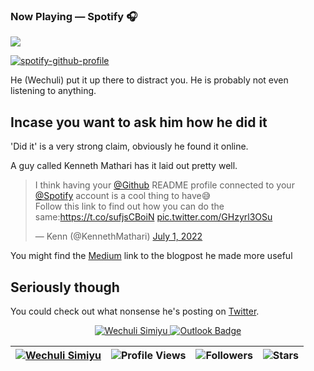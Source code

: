 ### Now Playing — Spotify 🎧
<p>
<a href=”https://spotify-github-profile.vercel.app/api/view.svg?uid=i6vpv13n5xurcojf7j62bj940&redirect=true">
<img src=”https://spotify-github-profile.vercel.app/api/view.svg?uid=i6vpv13n5xurcojf7j62bj940&cover_image=true&theme=default&bar_color=53b14f&bar_color_cover=true"/>
</a>
</p>

[![spotify-github-profile](https://spotify-github-profile.vercel.app/api/view?uid=i6vpv13n5xurcojf7j62bj940&cover_image=true&theme=default&bar_color=53b14f&bar_color_cover=true)](https://github.com/kittinan/spotify-github-profile)


He (Wechuli) put it up there to distract you. He is probably not even listening to anything.

## Incase you want to ask him how he did it

'Did it' is a very strong claim, obviously he found it online.

A guy called Kenneth Mathari has it laid out pretty well.

<blockquote class="twitter-tweet"><p lang="en" dir="ltr">I think having your <a href="https://twitter.com/github?ref_src=twsrc%5Etfw">@Github</a> README profile connected to your <a href="https://twitter.com/Spotify?ref_src=twsrc%5Etfw">@Spotify</a> account is a cool thing to have😅<br>Follow this link to find out how you can do the same:<a href="https://t.co/sufjsCBoiN">https://t.co/sufjsCBoiN</a> <a href="https://t.co/GHzyrl3OSu">pic.twitter.com/GHzyrl3OSu</a></p>&mdash; Kenn (@KennethMathari) <a href="https://twitter.com/KennethMathari/status/1542884397434769408?ref_src=twsrc%5Etfw">July 1, 2022</a></blockquote> 

<!-- <script async src="https://platform.twitter.com/widgets.js" charset="utf-8"></script> -->

You might find the <a href="https://medium.com/@KennethMathari/adding-now-playing-spotify-to-github-readme-md-43ae56156e23">Medium</a> link to the blogpost he made more useful

## Seriously though
You could check out what nonsense he's posting on <a href="https://twitter.com/wechuli_eugene">Twitter</a>.

<p>
  <p align="center">	
    <a href="https://www.linkedin.com/in/wechuli-eugene-053b89169/">
      <img alt="Wechuli Simiyu" src="https://img.shields.io/badge/-LinkedIn-blue?style=flat-square&logo=Linkedin&logoColor=white" />
    </a>
  <a href="mailto:wechulieugene@hotmail.com">
   <img src="https://camo.githubusercontent.com/b9cbb0fa6c31042495bcf7fb283d2bbdaaab3e26/68747470733a2f2f696d672e736869656c64732e696f2f62616467652f2d4f75746c6f6f6b2d3030373844343f7374796c653d666c61742d737175617265266c6f676f3d4d6963726f736f66742532304f75746c6f6f6b266c6f676f436f6c6f723d7768697465266c696e6b3d6d61696c746f3a6c656f6e61726474406f75746c6f6f6b2e636f6d" alt="Outlook Badge" data-canonical-src="https://img.shields.io/badge/-Outlook-0078D4?style=flat-square&amp;logo=Microsoft%20Outlook&amp;logoColor=white&amp;link=mailto:leonardt@outlook.com" style="max-width:100%;">
  </a>
</p>

| [![Wechuli Simiyu](https://img.shields.io/badge/WECHULI-SIMIYU-<COLOR>.svg)](https://shields.io/) | ![Profile Views](![](https://komarev.com/ghpvc/?wechu07&color=green)) | ![Followers](https://img.shields.io/github/followers/wechu07) | ![Stars](https://img.shields.io/github/stars/wechu07?label=Profile%20Stars&logo=Profile%20stars&logoColor=g) |
--| --| --| --|


<!---
wechu07/wechu07 is a ✨ special ✨ repository because its `README.md` (this file) appears on your GitHub profile.
You can click the Preview link to take a look at your changes.
--->
